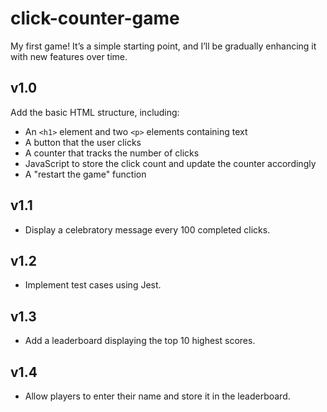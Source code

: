 # click-counter-game

My first game! It’s a simple starting point, and I’ll be gradually enhancing it with new features over time.

## v1.0 
Add the basic HTML structure, including:
- An `<h1>` element and two `<p>` elements containing text  
- A button that the user clicks  
- A counter that tracks the number of clicks  
- JavaScript to store the click count and update the counter accordingly  
- A "restart the game" function  

## v1.1 
- Display a celebratory message every 100 completed clicks.

## v1.2 
- Implement test cases using Jest.

## v1.3 
- Add a leaderboard displaying the top 10 highest scores.

## v1.4 
- Allow players to enter their name and store it in the leaderboard. 
